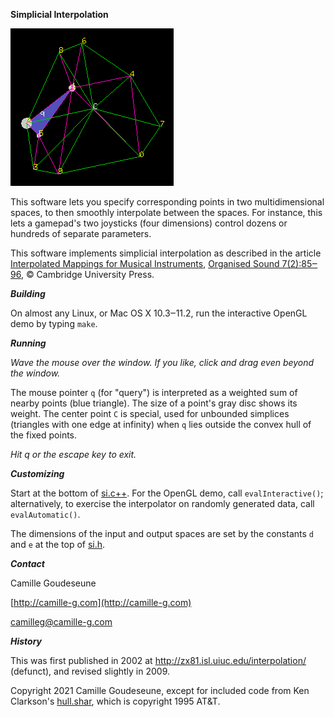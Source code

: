 **Simplicial Interpolation**

![screenshot](./screenshot.png)

This software lets you specify corresponding points in two multidimensional spaces,
to then smoothly interpolate between the spaces.  For instance, this lets a gamepad's
two joysticks (four dimensions) control dozens or hundreds of separate parameters.

This software implements simplicial interpolation as described in the article
[Interpolated Mappings for Musical Instruments](http://camille-g.com/os02.pdf),
[Organised Sound 7(2):85‒96](http://doi.org/10.1017/S1355771802002029), © Cambridge University Press.

***Building***

On almost any Linux, or Mac OS X 10.3‒11.2,
run the interactive OpenGL demo by typing `make`.

***Running***

*Wave the mouse over the window.  If you like, click and drag even beyond the window.*

The mouse pointer `q` (for "query") is interpreted as a weighted
sum of nearby points (blue triangle).  The size of a point's gray disc shows its weight.  The center point `C` is special,
used for unbounded simplices (triangles with one edge at infinity) when `q` lies outside the convex hull
of the fixed points.

*Hit q or the escape key to exit.*

***Customizing***

Start at the bottom of [si.c++](./si.c++).
For the OpenGL demo, call `evalInteractive()`;  alternatively,
to exercise the interpolator on randomly generated data, call `evalAutomatic()`.

The dimensions of the input and output spaces are set
by the constants `d` and `e` at the top of [si.h](./si.h).

***Contact***

Camille Goudeseune
    
[http://camille-g.com](http://camille-g.com)
    
camilleg@camille-g.com

***History***

This was first published in 2002 at http://zx81.isl.uiuc.edu/interpolation/ (defunct), and revised slightly in 2009.

Copyright 2021 Camille Goudeseune,
except for included code from Ken Clarkson's [hull.shar](http://netlib.sandia.gov/voronoi/), which is copyright 1995 AT&T.
